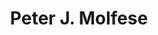 ---
title: "Peter J. Molfese"
presenter_id: peter_molfese
layout: member_all_publications
permalink: /member_full_publications/:presenter_id/
---